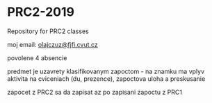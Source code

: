 # PRC2-2019
Repository for PRC2 classes

moj email: olajczuz@fjfi.cvut.cz

povolene 4 absencie

predmet je uzavrety klasifikovanym zapoctom - na znamku ma vplyv aktivita na cviceniach (du, prezence),
zapoctova uloha a preskusanie

zapocet z PRC2 sa da zapisat az po zapisani zapoctu z PRC1


